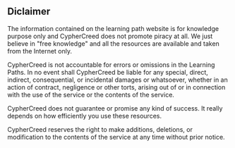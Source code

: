 ## Diclaimer
The information contained on the learning path website is for knowledge purpose only and CypherCreed does not promote piracy at all. We just believe in "free knowledge" and all the resources are available and taken from the Internet only.

CypherCreed is not accountable for errors or omissions in the Learning Paths.  In no event shall CypherCreed be liable for any special, direct, indirect, consequential, or incidental damages or whatsoever, whether in an action of contract, negligence or other torts, arising out of or in connection with the use of the service or the contents of the service.
 
CypherCreed does not guarantee or promise any kind of success. It really depends on how efficiently you use these resources.

CypherCreed reserves the right to make additions, deletions, or modification to the contents of the service at any time without prior notice.
